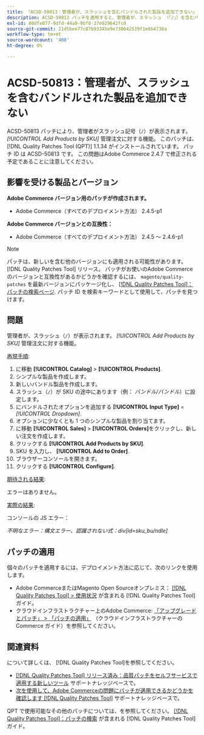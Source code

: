 ```yaml
---
title: 「ACSD-50813：管理者が、スラッシュを含むバンドルされた製品を追加できない」
description: ACSD-50813 パッチを適用すると、管理者が、スラッシュ （「/」）を含むバンドル製品を SKU に追加できず、*SKU による製品の追加*機能を管理者の指示に追加できない、Adobe Commerceのパフォーマンスの問題が修正されます。
exl-id: 80dfe877-9dfd-44a9-9bf0-37e929642fc0
source-git-commit: 21d5bee77c87b93345e9e730642539f1e6b4730a
workflow-type: tm+mt
source-wordcount: '408'
ht-degree: 0%

---
```


# ACSD-50813：管理者が、スラッシュを含むバンドルされた製品を追加できない

ACSD-50813 パッチにより、管理者がスラッシュ記号（`/`）が表示されます。 *[!UICONTROL Add Products by SKU]* 管理注文に対する機能。 このパッチは、 [!DNL Quality Patches Tool (QPT)] 1.1.34 がインストールされています。 パッチ ID は ACSD-50813 です。 この問題はAdobe Commerce 2.4.7 で修正される予定であることに注意してください。

## 影響を受ける製品とバージョン

**Adobe Commerce バージョン用のパッチが作成されます。**

* Adobe Commerce（すべてのデプロイメント方法） 2.4.5-p1

**Adobe Commerce バージョンとの互換性：**

* Adobe Commerce（すべてのデプロイメント方法） 2.4.5 ～ 2.4.6-p1

>[!NOTE]
>
>パッチは、新しいを含む他のバージョンにも適用される可能性があります。 [!DNL Quality Patches Tool] リリース。 パッチがお使いのAdobe Commerceのバージョンと互換性があるかどうかを確認するには、 `magento/quality-patches` を最新バージョンにパッケージ化し、 [[!DNL Quality Patches Tool]：パッチの検索ページ](https://experienceleague.adobe.com/tools/commerce-quality-patches/index.html). パッチ ID を検索キーワードとして使用して、パッチを見つけます。

## 問題

管理者が、スラッシュ（`/`）が表示されます。 *[!UICONTROL Add Products by SKU]* 管理注文に対する機能。

<u>再現手順</u>:

1. に移動 **[!UICONTROL Catalog]** > **[!UICONTROL Products]**.
1. シンプルな製品を作成します。
1. 新しいバンドル製品を作成します。
1. スラッシュ（`/`）が SKU の途中にあります（例： *バンドル/バンドル*）に設定します。
1. にバンドルされたオプションを追加する **[!UICONTROL Input Type]** = *[!UICONTROL Dropdown]*.
1. オプションに少なくとも 1 つのシンプルな製品を割り当てます。
1. に移動 **[!UICONTROL Sales]** > **[!UICONTROL Orders]**&#x200B;をクリックし、新しい注文を作成します。
1. クリックする **[!UICONTROL Add Products by SKU]**.
1. SKU を入力し、 **[!UICONTROL Add to Order]**.
1. ブラウザーコンソールを開きます。
1. クリックする **[!UICONTROL Configure]**.

<u>期待される結果</u>:

エラーはありません。

<u>実際の結果</u>:

コンソールの JS エラー：

*不明なエラー：構文エラー、認識されない式：div[id=sku_bu/ndle]*

## パッチの適用

個々のパッチを適用するには、デプロイメント方法に応じて、次のリンクを使用します。

* Adobe CommerceまたはMagento Open Sourceオンプレミス： [[!DNL Quality Patches Tool] > 使用状況](https://experienceleague.adobe.com/docs/commerce-operations/tools/quality-patches-tool/usage.html) が含まれる [!DNL Quality Patches Tool] ガイド。
* クラウドインフラストラクチャー上のAdobe Commerce: [「アップグレードとパッチ」 > 「パッチの適用」](https://experienceleague.adobe.com/docs/commerce-cloud-service/user-guide/develop/upgrade/apply-patches.html) （クラウドインフラストラクチャーのCommerce ガイド）を参照してください。

## 関連資料

について詳しくは、 [!DNL Quality Patches Tool]を参照してください。

* [[!DNL Quality Patches Tool] リリース済み：品質パッチをセルフサービスで適用する新しいツール](/help/announcements/adobe-commerce-announcements/magento-quality-patches-released-new-tool-to-self-serve-quality-patches.md) サポートナレッジベースで。
* [次を使用して、Adobe Commerceの問題にパッチが適用できるかどうかを確認します [!DNL Quality Patches Tool]](/help/support-tools/patches-available-in-qpt-tool/check-patch-for-magento-issue-with-magento-quality-patches.md) サポートナレッジベースで。

QPT で使用可能なその他のパッチについては、を参照してください。 [[!DNL Quality Patches Tool]：パッチの検索](https://experienceleague.adobe.com/tools/commerce-quality-patches/index.html) が含まれる [!DNL Quality Patches Tool] ガイド。
